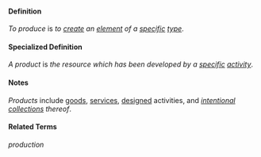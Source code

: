 #### Definition

*To produce* is *to [create](https://github.com/gcassel/Modular-Organization-Terminology/blob/master/terms/create.md) an [element](https://github.com/gcassel/Modular-Organization-Terminology/blob/master/terms/element.md) of a [specific](https://github.com/gcassel/Modular-Organization-Terminology/blob/master/terms/specific.md) [type](https://github.com/gcassel/Modular-Organization-Terminology/blob/master/terms/type.md)*.

#### Specialized Definition

*A product* is *the resource which has been developed by a [specific](https://github.com/gcassel/Modular-Organization-Terminology/blob/master/terms/specification.md) [activity](https://github.com/gcassel/Modular-Organization-Terminology/blob/master/terms/activity.md)*.

#### Notes

*Products* include [goods](https://github.com/gcassel/Modular-Organization-Terminology/blob/master/terms/good.md), [services](https://github.com/gcassel/Modular-Organization-Terminology/blob/master/terms/serve.md), [designed](https://github.com/gcassel/Modular-Organization-Terminology/blob/master/terms/design.md) activities, and *[intentional](https://github.com/gcassel/Modular-Organization-Terminology/blob/master/terms/intend.md) [collections](https://github.com/gcassel/Modular-Organization-Terminology/blob/master/terms/collect.md) thereof*.

#### Related Terms

*production*
